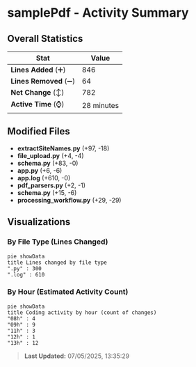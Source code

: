 # samplePdf - Activity Summary 

## Overall Statistics

| Stat                   | Value                                                             |
| ---------------------- | ----------------------------------------------------------------- |
| **Lines Added** (➕)   | 846                                          |
| **Lines Removed** (➖) | 64                                        |
| **Net Change** (↕)    | 782                |
| **Active Time** (⌚)   | 28 minutes |


## Modified Files
- **extractSiteNames.py** (+97, -18)
- **file_upload.py** (+4, -4)
- **schema.py** (+83, -0)
- **app.py** (+6, -6)
- **app.log** (+610, -0)
- **pdf_parsers.py** (+2, -1)
- **schema.py** (+15, -6)
- **processing_workflow.py** (+29, -29)

## Visualizations

### By File Type (Lines Changed)

```mermaid
pie showData
title Lines changed by file type
".py" : 300
".log" : 610
```

### By Hour (Estimated Activity Count)

```mermaid
pie showData
title Coding activity by hour (count of changes)
"08h" : 4
"09h" : 9
"11h" : 3
"12h" : 1
"13h" : 12
```


> **Last Updated:** 07/05/2025, 13:35:29